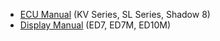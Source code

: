 
 * [ECU Manual](/engine-management) (KV Series, SL Series, Shadow 8)
 * [Display Manual](/displays/ed-manual) (ED7, ED7M, ED10M)
